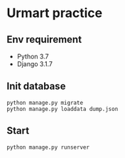 # Urmart practice

## Env requirement

- Python 3.7
- Django 3.1.7

## Init database

    python manage.py migrate
    python manage.py loaddata dump.json


## Start

    python manage.py runserver